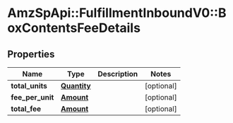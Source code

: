 # AmzSpApi::FulfillmentInboundV0::BoxContentsFeeDetails

## Properties
Name | Type | Description | Notes
------------ | ------------- | ------------- | -------------
**total_units** | [**Quantity**](Quantity.md) |  | [optional] 
**fee_per_unit** | [**Amount**](Amount.md) |  | [optional] 
**total_fee** | [**Amount**](Amount.md) |  | [optional] 

